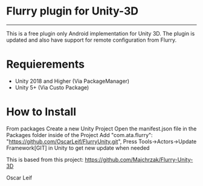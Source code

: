 # Flurry plugin for Unity-3D
----
This is a free plugin only Android implementation for Unity 3D.
The plugin is updated and also have support for remote configuration from Flurry.

# Requierements
- Unity 2018 and Higher (Via PackageManager)
- Unity 5+ (Via Custo Package)

# How to Install

From packages
Create a new Unity Project
Open the manifest.json file in the Packages folder inside of the Project
Add "com.ata.flurry": "https://github.com/OscarLeif/FlurryUnity.git",
Press Tools->Actors->Update Framework[GIT] in Unity to get new update when needed


This is based from this project:
https://github.com/Majchrzak/Flurry-Unity-3D

Oscar Leif

